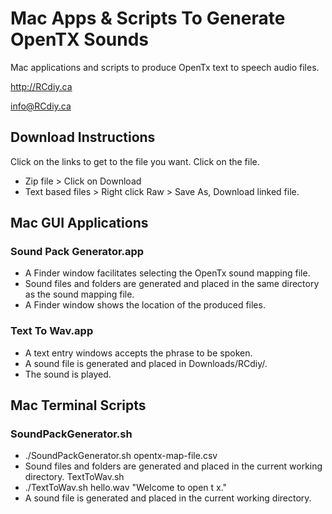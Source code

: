 # Mac Apps & Scripts To Generate OpenTX Sounds
Mac applications and scripts to produce OpenTx text to speech audio files.

http://RCdiy.ca

info@RCdiy.ca

## Download Instructions
Click on the links to get to the file you want. Click on the file.
- Zip file > Click on Download
- Text based files > Right click Raw > Save As, Download linked file.

## Mac GUI Applications
### Sound Pack Generator.app
  - A Finder window facilitates selecting the OpenTx sound mapping file.
  - Sound files and folders are generated and placed in the same directory as the sound mapping file.
  - A Finder window shows the location of the produced files.
### Text To Wav.app
  - A text entry windows accepts the phrase to be spoken.
  - A sound file is generated and placed in Downloads/RCdiy/.
  - The sound is played.

## Mac Terminal Scripts
### SoundPackGenerator.sh
  - ./SoundPackGenerator.sh opentx-map-file.csv
  - Sound files and folders are generated and placed in the current working directory.
TextToWav.sh
  - ./TextToWav.sh hello.wav "Welcome to open t x."
  - A sound file is generated and placed in the current working directory.
